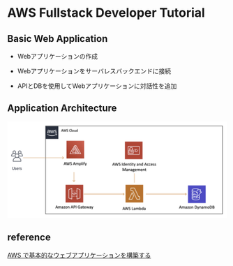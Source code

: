 # AWS Fullstack Developer Tutorial

## Basic Web Application

- Webアプリケーションの作成

- Webアプリケーションをサーバレスバックエンドに接続

- APIとDBを使用してWebアプリケーションに対話性を追加

## Application Architecture

![AWS Application Architecture](aws-app-architecture.png)

## reference

[AWS で基本的なウェブアプリケーションを構築する](https://aws.amazon.com/jp/getting-started/hands-on/build-web-app-s3-lambda-api-gateway-dynamodb/?e=gs2020&p=fullstack)